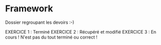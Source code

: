 # Framework
Dossier regroupant les devoirs :-)

EXERCICE 1 : Terminé
EXERCICE 2 : Récupéré et modifié
EXERCICE 3 : En cours ! N'est pas du tout terminé ou correct !
